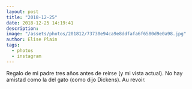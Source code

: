 ```yaml
---
layout: post
title: "2018-12-25"
date: 2018-12-25 14:19:41
description: 
image: "/assets/photos/201812/73730e94ca9e8ddfafa6f6580d9e0a98.jpg"
author: Elise Plain
tags: 
  - photos
  - instagram
---
```


Regalo de mi padre tres años antes de reírse (y mi vista actual). No hay amistad como la del gato (como dijo Dickens). Au revoir.
<p></p>
